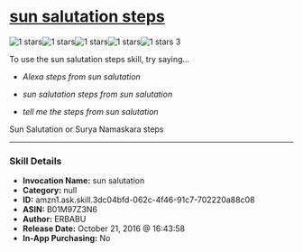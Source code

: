 # [sun salutation steps](http://alexa.amazon.com/#skills/amzn1.ask.skill.3dc04bfd-062c-4f46-91c7-702220a88c08)
![1 stars](../../images/ic_star_black_18dp_1x.png)![1 stars](../../images/ic_star_border_black_18dp_1x.png)![1 stars](../../images/ic_star_border_black_18dp_1x.png)![1 stars](../../images/ic_star_border_black_18dp_1x.png)![1 stars](../../images/ic_star_border_black_18dp_1x.png) 3

To use the sun salutation steps skill, try saying...

* *Alexa steps from sun salutation*

* *sun salutation steps from sun salutation*

* *tell me the steps from sun salutation*

Sun Salutation or Surya Namaskara steps

***

### Skill Details

* **Invocation Name:** sun salutation
* **Category:** null
* **ID:** amzn1.ask.skill.3dc04bfd-062c-4f46-91c7-702220a88c08
* **ASIN:** B01M97Z3N6
* **Author:** ERBABU
* **Release Date:** October 21, 2016 @ 16:43:58
* **In-App Purchasing:** No
